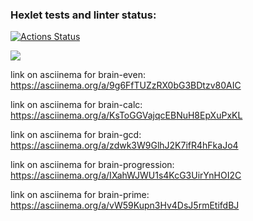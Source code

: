 ### Hexlet tests and linter status:

[![Actions Status](https://github.com/Leeroy34/python-project-49/workflows/hexlet-check/badge.svg)](https://github.com/Leeroy34/python-project-49/actions)

<a href="https://codeclimate.com/github/Leeroy34/python-project-49/maintainability"><img src="https://api.codeclimate.com/v1/badges/a3c728283fd6ac493fed/maintainability" /></a>

link on asciinema for brain-even:
https://asciinema.org/a/9g6FfTUZzRX0bG3BDtzv80AIC

link on asciinema for brain-calc:
https://asciinema.org/a/KsToGGVajqcEBNuH8EpXuPxKL

link on asciinema for brain-gcd:
https://asciinema.org/a/zdwk3W9GlhJ2K7ifR4hFkaJo4

link on asciinema for brain-progression:
https://asciinema.org/a/IXahWJWU1s4KcG3UirYnHOI2C

link on asciinema for brain-prime:
https://asciinema.org/a/vW59Kupn3Hv4DsJ5rmEtifdBJ
